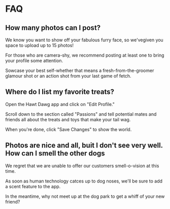# FAQ

## How many photos can I post?

We know you want to show off your fabulous furry face, so we'vegiven you space to upload up to 15 photos!

For those who are camera-shy, we recommend posting at least one to bring your profile some attention. 

Sowcase your best self-whether that means a fresh-from-the-groomer glamour shot or an action shot from your last game of fetch.

## Where do I list my favorite treats?

Open the Hawt Dawg app and click on "Edit Profile."

Scroll down to the section called "Passions" and tell potential mates and friends all about the treats and toys that make your tail wag.  

When you're done, click "Save Changes" to show the world.

## Photos are nice and all, buit I don't see very well.  How can I smell the other dogs

We regret that we are unable to offer our customers smell-o-vision at this time.

As soon as human technology catces up to dog noses, we'll be sure to add a scent feature to the app.  

In the meantime, why not meet up at the dog park to get a whiff of your new friend?
